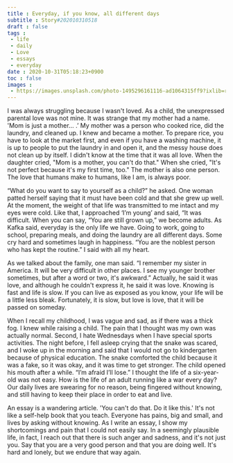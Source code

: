```yaml
---
title : Everyday, if you know, all different days
subtitle : Story#202010310518
draft : false
tags :
 - life
 - daily
 - Love
 - essays
 - everyday
date : 2020-10-31T05:18:23+0900
toc : false
images : 
 - https://images.unsplash.com/photo-1495296161116-ad1064315ff9?ixlib=rb-1.2.1&q=80&fm=jpg&crop=entropy&cs=tinysrgb&w=1080&fit=max&ixid=eyJhcHBfaWQiOjE1NTU0OX0
---
```

I was always struggling because I wasn't loved. As a child, the unexpressed parental love was not mine. It was strange that my mother had a name. 'Mom is just a mother... .’ My mother was a person who cooked rice, did the laundry, and cleaned up. I knew and became a mother. To prepare rice, you have to look at the market first, and even if you have a washing machine, it is up to people to put the laundry in and open it, and the messy house does not clean up by itself. I didn't know at the time that it was all love. When the daughter cried, "Mom is a mother, you can't do that." When she cried, "It's not perfect because it's my first time, too." The mother is also one person. The love that humans make to humans, like I am, is always poor.  

“What do you want to say to yourself as a child?” he asked. One woman patted herself saying that it must have been cold and that she grew up well. At the moment, the weight of that life was transmitted to me intact and my eyes were cold. Like that, I approached ‘I’m young’ and said, “It was difficult. When you can say, “You are still grown up,” we become adults. As Kafka said, everyday is the only life we have. Going to work, going to school, preparing meals, and doing the laundry are all different days. Some cry hard and sometimes laugh in happiness. “You are the noblest person who has kept the routine.” I said with all my heart.  

As we talked about the family, one man said. “I remember my sister in America. It will be very difficult in other places. I see my younger brother sometimes, but after a word or two, it's awkward.” Actually, he said it was love, and although he couldn't express it, he said it was love. Knowing is fast and life is slow. If you can live as exposed as you know, your life will be a little less bleak. Fortunately, it is slow, but love is love, that it will be passed on someday.  

When I recall my childhood, I was vague and sad, as if there was a thick fog. I knew while raising a child. The pain that I thought was my own was actually normal. Second, I hate Wednesdays when I have special sports activities. The night before, I fell asleep crying that the snake was scared, and I woke up in the morning and said that I would not go to kindergarten because of physical education. The snake comforted the child because it was a fake, so it was okay, and it was time to get stronger. The child opened his mouth after a while. “I’m afraid I’ll lose.” I thought the life of a six-year-old was not easy. How is the life of an adult running like a war every day? Our daily lives are swearing for no reason, being fingered without knowing, and still having to keep their place in order to eat and live.  

An essay is a wandering article. 'You can't do that. Do it like this.' It's not like a self-help book that you teach. Everyone has pains, big and small, and lives by asking without knowing. As I write an essay, I show my shortcomings and pain that I could not easily say. In a seemingly plausible life, in fact, I reach out that there is such anger and sadness, and it's not just you. Say that you are a very good person and that you are doing well. It's hard and lonely, but we endure that way again.  